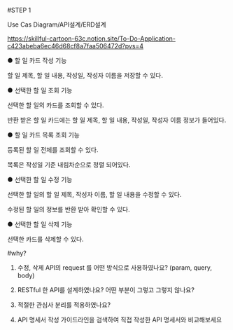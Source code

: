 #STEP 1

Use Cas Diagram/API설계/ERD설계



https://skillful-cartoon-63c.notion.site/To-Do-Application-c423abeba6ec46d68cf8a7faa506472d?pvs=4




● 할 일 카드 작성 기능

할 일 제목, 할 일 내용, 작성일, 작성자 이름을 저장할 수 있다.

● 선택한 할 일 조회 기능

선택한 할 일의 카드를 조회할 수 있다.

반환 받은 할 일 카드에는 할 일 제목, 할 일 내용, 작성일, 작성자 이름 정보가 들어있다.

● 할 일 카드 목록 조회 기능

등록된 할 일 전체를 조회할 수 있다.

목록은 작성일 기준 내림차순으로 정렬 되어있다.

● 선택한 할 일 수정 기능

선택한 할 일의 할 일 제목, 작성자 이름, 할 일 내용을 수정할 수 있다.

수정된 할 일의 정보를 반환 받아 확인할 수 있다.

● 선택한 할 일 삭제 기능

선택한 카드를 삭제할 수 있다.


#why?

1. 수정, 삭제 API의 request 를 어떤 방식으로 사용하였나요? (param, query, body)

2.  RESTful 한 API를 설계하였나요? 어떤 부분이 그렇고 그렇지 않나요?

3.  적절한 관심사 분리를 적용하였나요?

4. API 명세서 작성 가이드라인을 검색하여 직접 작성한 API 명세서와 비교해보세요 
